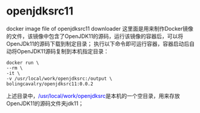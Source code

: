 # openjdksrc11
docker image file of openjdksrc11 downloader
这里面是用来制作Docker镜像的文件，该镜像中包含了OpenJDK11的源码，运行该镜像的容器后，可以将OpenJDk11的源码下载到制定目录；
执行以下命令即可运行容器，容器启动后自动将OpenJDK11源码复制到本机指定目录：
```shell
docker run \
--rm \
-it \
-v /usr/local/work/openjdksrc:/output \
bolingcavalry/openjdksrc11:0.0.2
```
上述目录中，<font color="blue">/usr/local/work/openjdksrc</font>是本机的一个空目录，用来存放OpenJDK11的源码文件夹jdk11；
